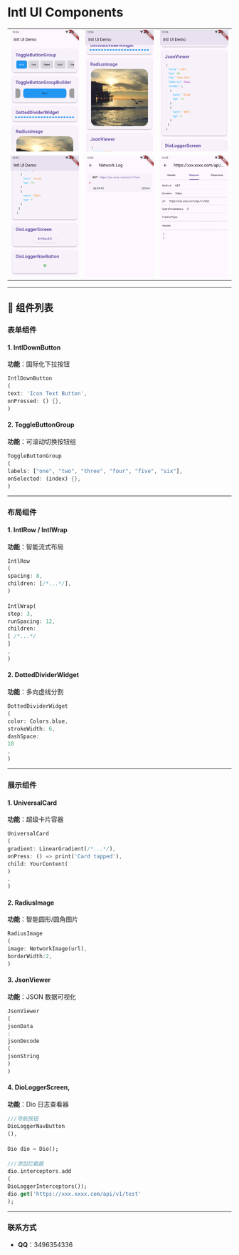 # Intl UI Components

|                                                |                                                |                                                |
|:-----------------------------------------------|:----------------------------------------------:|-----------------------------------------------:|
| ![常规组建](doc/images/MuMu12-20250506-225425.png) | ![常规组建](doc/images/MuMu12-20250506-225433.png) | ![常规组建](doc/images/MuMu12-20250506-225437.png) |
| ![常规组建](doc/images/MuMu12-20250506-225527.png) | ![常规组建](doc/images/MuMu12-20250506-225453.png) | ![常规组建](doc/images/MuMu12-20250506-225502.png) |  

---

## 🧩 组件列表

### 表单组件

#### 1. IntlDownButton

**功能**：国际化下拉按钮

```dart
IntlDownButton
(
text: 'Icon Text Button',
onPressed: () {},
)
```

#### 2. ToggleButtonGroup

**功能**：可滚动切换按钮组

```dart
ToggleButtonGroup
(
labels: ["one", "two", "three", "four", "five", "six"],
onSelected: (index) {},
)
```

---

### 布局组件

#### 1. IntlRow / IntlWrap

**功能**：智能流式布局

```dart
IntlRow
(
spacing: 8,
children: [/*...*/],
)

IntlWrap(
step: 3,
runSpacing: 12,
children:
[ /*...*/
]
,
)
```

#### 2. DottedDividerWidget

**功能**：多向虚线分割

```dart
DottedDividerWidget
(
color: Colors.blue,
strokeWidth: 6,
dashSpace:
10
,
)
```

---

### 展示组件

#### 1. UniversalCard

**功能**：超级卡片容器

```dart
UniversalCard
(
gradient: LinearGradient(/*...*/),
onPress: () => print('Card tapped'),
child: YourContent(
)
,
)
```

#### 2. RadiusImage

**功能**：智能圆形/圆角图片

```dart
RadiusImage
(
image: NetworkImage(url),
borderWidth:2,
)
```

#### 3. JsonViewer

**功能**：JSON 数据可视化

```dart
JsonViewer
(
jsonData
:
jsonDecode
(
jsonString
)
)
```

#### 4. DioLoggerScreen,

**功能**：Dio 日志查看器

```dart
///导航按钮
DioLoggerNavButton
(),

Dio dio = Dio();

///添加拦截器
dio.interceptors.add
(
DioLoggerInterceptors());
dio.get('https://xxx.xxxx.com/api/v1/test'
);
```

---

### 联系方式

- **QQ**：3496354336

